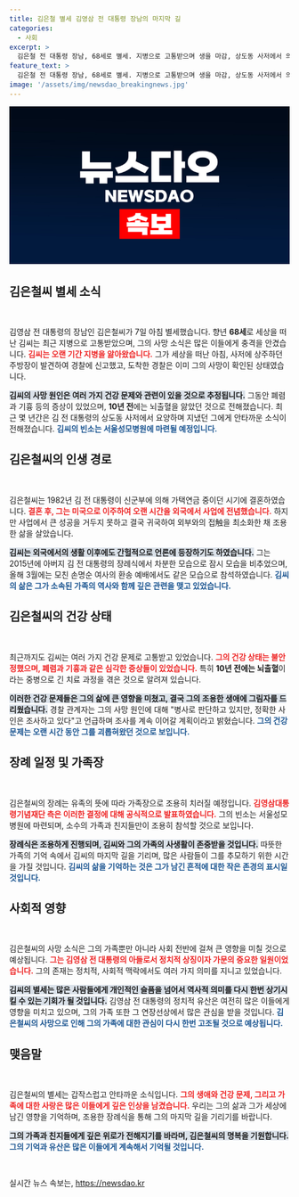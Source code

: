 ```yaml
---
title: 김은철 별세 김영삼 전 대통령 장남의 마지막 길
categories:
  - 사회
excerpt: >
  김은철 전 대통령 장남, 68세로 별세. 지병으로 고통받으며 생을 마감, 상도동 사저에서 의식 없는 채 발견돼. 장례는 가족장으로 조용히 치를 예정.
feature_text: >
  김은철 전 대통령 장남, 68세로 별세. 지병으로 고통받으며 생을 마감, 상도동 사저에서 의식 없는 채 발견돼. 장례는 가족장으로 조용히 치를 예정.
image: '/assets/img/newsdao_breakingnews.jpg'
---
```


<p><img src="/assets/img/newsdao_breakingnews.jpg" alt="firstkoreanews 속보" /></p>

<h2 data-ke-size="size26">김은철씨 별세 소식</h2>

<p data-ke-size="size16">&nbsp;</p>

<p>김영삼 전 대통령의 장남인 김은철씨가 7일 아침 별세했습니다. 향년 <strong>68세</strong>로 세상을 떠난 김씨는 최근 지병으로 고통받았으며, 그의 사망 소식은 많은 이들에게 충격을 안겼습니다. <b><span style="color: #ee2323;">김씨는 오랜 기간 지병을 앓아왔습니다.</span></b> 그가 세상을 떠난 아침, 사저에 상주하던 주방장이 발견하여 경찰에 신고했고, 도착한 경찰은 이미 그의 사망이 확인된 상태였습니다. </p>

<p><b><span style="background-color: #21538527;">김씨의 사망 원인은 여러 가지 건강 문제와 관련이 있을 것으로 추정됩니다.</span></b> 그동안 폐렴과 기흉 등의 증상이 있었으며, <strong>10년 전</strong>에는 뇌출혈을 앓았던 것으로 전해졌습니다. 최근 몇 년간은 김 전 대통령의 상도동 사저에서 요양하며 지냈던 그에게 안타까운 소식이 전해졌습니다. <b><span style="color: #1a5490;">김씨의 빈소는 서울성모병원에 마련될 예정입니다.</span></b> </p>

<h2 data-ke-size="size26">김은철씨의 인생 경로</h2>

<p data-ke-size="size16">&nbsp;</p>

<p>김은철씨는 1982년 김 전 대통령이 신군부에 의해 가택연금 중이던 시기에 결혼하였습니다. <b><span style="color: #ee2323;">결혼 후, 그는 미국으로 이주하여 오랜 시간을 외국에서 사업에 전념했습니다.</span></b> 하지만 사업에서 큰 성공을 거두지 못하고 결국 귀국하여 외부와의 접触을 최소화한 채 조용한 삶을 살았습니다. </p>

<p><b><span style="background-color: #21538527;">김씨는 외국에서의 생활 이후에도 간헐적으로 언론에 등장하기도 하였습니다.</span></b> 그는 2015년에 아버지 김 전 대통령의 장례식에서 차분한 모습으로 잠시 모습을 비추었으며, 올해 3월에는 모친 손명순 여사의 환송 예배에서도 같은 모습으로 참석하였습니다. <b><span style="color: #1a5490;">김씨의 삶은 그가 소속된 가족의 역사와 함께 깊은 관련을 맺고 있었습니다.</span></b> </p>

<h2 data-ke-size="size26">김은철씨의 건강 상태</h2>

<p data-ke-size="size16">&nbsp;</p>

<p>최근까지도 김씨는 여러 가지 건강 문제로 고통받고 있었습니다. <b><span style="color: #ee2323;">그의 건강 상태는 불안정했으며, 폐렴과 기흉과 같은 심각한 증상들이 있었습니다.</span></b> 특히 <strong>10년 전에는 뇌출혈</strong>이라는 중병으로 긴 치료 과정을 겪은 것으로 알려져 있습니다. </p>

<p><b><span style="background-color: #21538527;">이러한 건강 문제들은 그의 삶에 큰 영향을 미쳤고, 결국 그의 조용한 생애에 그림자를 드리웠습니다.</span></b> 경찰 관계자는 그의 사망 원인에 대해 "병사로 판단하고 있지만, 정확한 사인은 조사하고 있다"고 언급하며 조사를 계속 이어갈 계획이라고 밝혔습니다. <b><span style="color: #1a5490;">그의 건강 문제는 오랜 시간 동안 그를 괴롭혀왔던 것으로 보입니다.</span></b> </p>

<h2 data-ke-size="size26">장례 일정 및 가족장</h2>

<p data-ke-size="size16">&nbsp;</p>

<p>김은철씨의 장례는 유족의 뜻에 따라 가족장으로 조용히 치러질 예정입니다. <b><span style="color: #ee2323;">김영삼대통령기념재단 측은 이러한 결정에 대해 공식적으로 발표하였습니다.</span></b> 그의 빈소는 서울성모병원에 마련되며, 소수의 가족과 친지들만이 조용히 참석할 것으로 보입니다. </p>

<p><b><span style="background-color: #21538527;">장례식은 조용하게 진행되며, 김씨와 그의 가족의 사생활이 존중받을 것입니다.</span></b> 따뜻한 가족의 기억 속에서 김씨의 마지막 길을 기리며, 많은 사람들이 그를 추모하기 위한 시간을 가질 것입니다. <b><span style="color: #1a5490;">김씨의 삶을 기억하는 것은 그가 남긴 흔적에 대한 작은 존경의 표시일 것입니다.</span></b> </p>

<h2 data-ke-size="size26">사회적 영향</h2>

<p data-ke-size="size16">&nbsp;</p>

<p>김은철씨의 사망 소식은 그의 가족뿐만 아니라 사회 전반에 걸쳐 큰 영향을 미칠 것으로 예상됩니다. <b><span style="color: #ee2323;">그는 김영삼 전 대통령의 아들로서 정치적 상징이자 가문의 중요한 일원이었습니다.</span></b> 그의 존재는 정치적, 사회적 맥락에서도 여러 가지 의미를 지니고 있었습니다. </p>

<p><b><span style="background-color: #21538527;">김씨의 별세는 많은 사람들에게 개인적인 슬픔을 넘어서 역사적 의미를 다시 한번 상기시킬 수 있는 기회가 될 것입니다.</span></b> 김영삼 전 대통령의 정치적 유산은 여전히 많은 이들에게 영향을 미치고 있으며, 그의 가족 또한 그 연장선상에서 많은 관심을 받을 것입니다. <b><span style="color: #1a5490;">김은철씨의 사망으로 인해 그의 가족에 대한 관심이 다시 한번 고조될 것으로 예상됩니다.</span></b></p>

<h2 data-ke-size="size26">맺음말</h2>

<p data-ke-size="size16">&nbsp;</p>

<p>김은철씨의 별세는 갑작스럽고 안타까운 소식입니다. <b><span style="color: #ee2323;">그의 생애와 건강 문제, 그리고 가족에 대한 사랑은 많은 이들에게 깊은 인상을 남겼습니다.</span></b> 우리는 그의 삶과 그가 세상에 남긴 영향을 기억하며, 조용한 장례식을 통해 그의 마지막 길을 기리기를 바랍니다. </p>

<p><b><span style="background-color: #21538527;">그의 가족과 친지들에게 깊은 위로가 전해지기를 바라며, 김은철씨의 명복을 기원합니다.</span></b> <b><span style="color: #1a5490;">그의 기억과 유산은 많은 이들에게 계속해서 기억될 것입니다.</span></b> </p>

<p data-ke-size="size16">&nbsp;</p>
실시간 뉴스 속보는, <a href="https://newsdao.kr" rel="dofollow">https://newsdao.kr</a>


